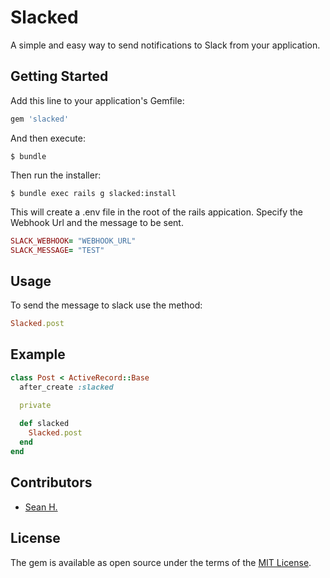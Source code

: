 # Slacked

A simple and easy way to send notifications to Slack from your application.

## Getting Started

Add this line to your application's Gemfile:

```ruby
gem 'slacked'
```

And then execute:

    $ bundle

Then run the installer:

    $ bundle exec rails g slacked:install

This will create a .env file in the root of the rails appication. Specify the Webhook Url and the message to be sent.

```ruby
SLACK_WEBHOOK= "WEBHOOK_URL"
SLACK_MESSAGE= "TEST"
```


## Usage

To send the message to slack use the method:

```ruby
Slacked.post
```

## Example

```ruby
class Post < ActiveRecord::Base
  after_create :slacked

  private
  
  def slacked
    Slacked.post
  end
end
```

## Contributors

- [Sean H.](https://github.com/seathony)

## License

The gem is available as open source under the terms of the [MIT License](http://opensource.org/licenses/MIT).

